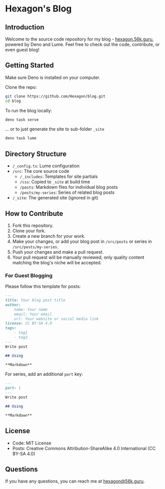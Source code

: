 # Hexagon's Blog

## Introduction

Welcome to the source code repository for my blog - [hexagon.56k.guru](https://hexagon.56k.guru), powered by Deno and Lume. Feel free to check out the code, contribute, or even guest blog!

## Getting Started

Make sure Deno is installed on your computer.

Clone the repo:

```bash
git clone https://github.com/Hexagon/blog.git
cd blog
```

To run the blog locally:

```bash
deno task serve
```

... or to just generate the site to sub-folder `_site`

```bash
deno task lume
```

## Directory Structure
- `/_config.ts`: Lume configuration
- `/src`: The core source code
    - `/_includes`: Templates for site partials
    - `/css`: Copied to `_site` at build time
    - `/posts`: Markdown files for individual blog posts
    - `/posts/my-series`: Series of related blog posts
- `/_site`: The generated site (ignored in git)

## How to Contribute

1. Fork this repository.
2. Clone your fork.
3. Create a new branch for your work.
4. Make your changes, or add your blog post in `/src/posts` or series in `/src/posts/my-series`.
5. Push your changes and make a pull request.
6. Your pull request will be manually reviewed, only quality content matching the blog's niche will be accepted.

### For Guest Blogging

Please follow this template for posts:

```markdown
---
title: Your blog post title
author:
    name: Your name
    email: Your email
    url: Your website or social media link
license: CC BY-SA 4.0
tags:
    - tag1
    - tag2
---
Write post

## Using

**Markdown**
```

For series, add an additional `part` key:

```markdown
---
part: 1
---
Write post

## Using

**Markdown**
```

## License

- Code: MIT License
- Posts: Creative Commons Attribution-ShareAlike 4.0 International (CC BY-SA 4.0)

## Questions

If you have any questions, you can reach me at hexagon@56k.guru.
